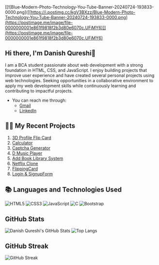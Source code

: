 [[![Blue-Modern-Photo-Technology-You-Tube-Banner-20240724-193833-0000.png]([[https://i.postimg.cc/kgV3BXzz/Blue-Modern-Photo-Technology-You-Tube-Banner-20240724-193833-0000.png](https://postimage.me/image/file-0000000001e861f9818f2b3d80e6070c.UFiMY6)]](https://postimage.me/image/file-0000000001e861f9818f2b3d80e6070c.UFiMY6)

## Hi there, I'm Danish Qureshi👋
I am a BCA student passionate about web development with a strong foundation in HTML, CSS, and JavaScript. I enjoy building projects that improve user experience and have created several personal projects using web technologies. Seeking opportunities in a collaborative environment to apply my web development skills while continuously learning and contributing to impactful projects.

- You can reach me through:
  - [Gmail](mailto:danishwork29@gmail.com)
  - [LinkedIn](https://www.linkedin.com/in/danishqureshi786?lipi=urn%3Ali%3Apage%3Ad_flagship3_profile_view_base_contact_details%3BBs9CvmUSTlyzDvqGEJFB7w%3D%3D)

## 👨‍💻 My Recent Projects
1. [3D Profile Flip Card](https://daniish-qureshi.github.io/3D-Profile-Flip-Card/)
2. [Calculator](https://daniish-qureshi.github.io/Calculator/)
3. [Captcha Generator](https://daniish-qureshi.github.io/Captcha-Generator/)
4. [D Music Player](https://daniish-qureshi.github.io/D-Music-Player/)
5. [Add Book Library System](https://daniish-qureshi.github.io/Add-Book-Library-System/)
6. [Netflix Clone](https://daniish-qureshi.github.io/Netflix-Clone/)
7. [FlippingCard](https://daniish-qureshi.github.io/Flipping-Card/)
8. [Login & SignupForm ](https://daniish-qureshi.github.io/Login-Singup-Form/)

## 📚 Languages and Technologies Used
![HTML5](https://img.shields.io/badge/HTML5-E34F26?style=for-the-badge&logo=html5&logoColor=white)
![CSS3](https://img.shields.io/badge/CSS3-1572B6?style=for-the-badge&logo=css3&logoColor=white)
![JavaScript](https://img.shields.io/badge/JavaScript-F7DF1E?style=for-the-badge&logo=javascript&logoColor=black)
![C](https://img.shields.io/badge/C-00599C?style=for-the-badge&logo=c&logoColor=white)
![Bootstrap](https://img.shields.io/badge/Bootstrap-563D7C?style=for-the-badge&logo=bootstrap&logoColor=white)

## GitHub Stats
![Danish Qureshi's GitHub Stats](https://github-readme-stats.vercel.app/api?username=daniish-qureshi&show_icons=true&theme=dark)
![Top Langs](https://github-readme-stats.vercel.app/api/top-langs/?username=daniish-qureshi&layout=compact&theme=dark)

## GitHub Streak
![GitHub Streak](https://streak-stats.demolab.com/?user=daniish-qureshi&theme=dark)
